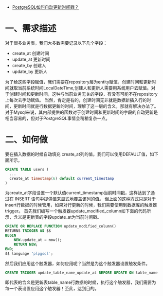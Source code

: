 - [PostgreSQL如何自动更新时间戳？ ](https://juejin.cn/post/7033762606175223839)

# 一、需求描述
对于很多业务表，我们大多数需要记录以下几个字段：

- create_at 创建时间
- update_at 更新时间
- create_by 创建人
- update_by 更新人

为了给这些字段赋值，我们需要在repository层为entity赋值，创建时间和更新时间就取当前系统时间LocalDateTime,创建人和更新人需要用系统用户去赋值。对于创建时间和更新时间，这种与当前业务无关的字段，有没有可能不在repository上每次去手动赋值。
当然，肯定是有的，创建时间无非就是数据新插入行的时间，更新时间就是行数据更新的时间，理解了这一层的含义，那就有解决办法了。
对于Mysql来说，其内部提供的函数对于创建时间和更新时间的字段的自动更新是相当容易的，但对于PostgreSQL事情会稍稍复杂一点。

# 二、如何做

要在插入数据的时候自动填充 create_at列的值，我们可以使用DEFAULT值，如下面所示。
```sql
CREATE TABLE users (
  ...
  create_at timestamp(6) default current_timestamp
)
```

为create_at字段设置一个默认值current_timestamp当前时间戳，这样达到了通过在 INSERT 语句中提供值来显式地覆盖该列的值。
但上面的这种方式只是对于insert行数据的时候管用，如果对行更新的时候，我们需要使用到数据库的触发器trigger。
首先我们编写一个触发器update_modified_column如下面的代码所示，含义是更新表的字段update_at为当前时间戳。
```sql
CREATE OR REPLACE FUNCTION update_modified_column()
RETURNS TRIGGER AS $$
BEGIN
    NEW.update_at = now();
    RETURN NEW;
END;
$$ language 'plpgsql';
```

然后我们应用这个触发器，如何应用呢？当然是为这个触发器设置触发条件。
```sql
CREATE TRIGGER update_table_name_update_at BEFORE UPDATE ON table_name FOR EACH ROW EXECUTE PROCEDURE  update_modified_column();
```

即代表的含义是更新表table_name行数据的时候，执行这个触发器，我们需要为每一个表设置应用这个触发器！至此，达到目的。